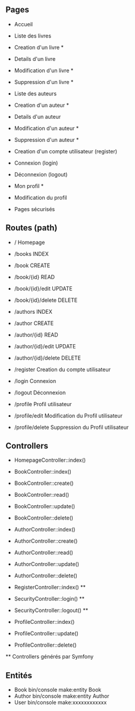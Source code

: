 ## Pages

- Accueil

- Liste des livres
- Creation d'un livre *
- Details d'un livre
- Modification d'un livre *
- Suppression d'un livre *

- Liste des auteurs
- Creation d'un auteur *
- Details d'un auteur
- Modification d'un auteur *
- Suppression d'un auteur *

- Creation d'un compte utilisateur (register)
- Connexion (login)
- Déconnexion (logout)

- Mon profil *
- Modification du profil


* Pages sécurisés



## Routes (path)

- /                     Homepage

- /books                 INDEX
- /book                  CREATE
- /book/{id}             READ
- /book/{id}/edit        UPDATE
- /book/{id}/delete      DELETE

- /authors                 INDEX
- /author                  CREATE
- /author/{id}             READ
- /author/{id}/edit        UPDATE
- /author/{id}/delete      DELETE

- /register             Creation du compte utilisateur
- /login                Connexion
- /logout               Déconnexion

- /profile              Profil utilisateur
- /profile/edit         Modification du Profil utilisateur
- /profile/delete       Suppression du Profil utilisateur


## Controllers

- HomepageController::index()

- BookController::index()
- BookController::create()
- BookController::read()
- BookController::update()
- BookController::delete()

- AuthorController::index()
- AuthorController::create()
- AuthorController::read()
- AuthorController::update()
- AuthorController::delete()

- RegisterController::index() **

- SecurityController::login() **
- SecurityController::logout() **

- ProfileController::index()
- ProfileController::update()
- ProfileController::delete()

** Controllers générés par Symfony


## Entités

- Book          bin/console make:entity Book
- Author        bin/console make:entity Author
- User          bin/console make:xxxxxxxxxxxx